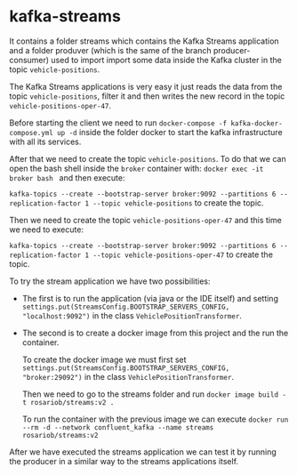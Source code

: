 # kafka-streams
It contains a folder streams which contains the Kafka Streams application and a folder produver (which is the same of the branch producer-consumer) used to import import some data inside the Kafka cluster in the topic `vehicle-positions`.

The Kafka Streams applications is very easy it just reads the data from the topic `vehicle-positions`, filter it and then writes the new record in the topic `vehicle-positions-oper-47`.

Before starting the client we need to run `docker-compose -f kafka-docker-compose.yml up -d` inside the folder docker to start the kafka infrastructure with all its services.

After that we need to create the topic `vehicle-positions`. To do that we can open the bash shell inside the `broker` container with: `docker exec -it broker bash ` and then execute: 

`kafka-topics --create --bootstrap-server broker:9092 --partitions 6 --replication-factor 1 --topic vehicle-positions` to create the topic.

Then we need to create the topic `vehicle-positions-oper-47` and this time we need to execute:

`kafka-topics --create --bootstrap-server broker:9092 --partitions 6 --replication-factor 1 --topic vehicle-positions-oper-47` to create the topic.

To try the stream application we have two possibilities:

- The first is to run the application (via java or the IDE itself) and setting `settings.put(StreamsConfig.BOOTSTRAP_SERVERS_CONFIG, "localhost:9092")` in the class `VehiclePositionTransformer`.

- The second is to create a docker image from this project and the run the container.

  To create the docker image we must first set `settings.put(StreamsConfig.BOOTSTRAP_SERVERS_CONFIG, "broker:29092")` in the class `VehiclePositionTransformer`. 

  Then we need to go to the streams folder and run `docker image build -t rosariob/streams:v2 .`

  To run the container with the previous image we can execute `docker run  --rm -d --network confluent_kafka --name streams rosariob/streams:v2`

After we have executed the streams application we can test it by running the producer in a similar way to the streams applications itself.
  
